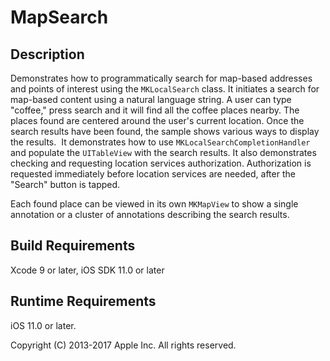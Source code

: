 # MapSearch

## Description

Demonstrates how to programmatically search for map-based addresses and points of interest using the `MKLocalSearch` class.  It initiates a search for map-based content using a natural language string.  A user can type "coffee," press search and it will find all the coffee places nearby.  The places found are centered around the user's current location. Once the search results have been found, the sample shows various ways to display the results.  It demonstrates how to use `MKLocalSearchCompletionHandler` and populate the `UITableView` with the search results.  It also demonstrates checking and requesting location services authorization. Authorization is requested immediately before location services are needed, after the "Search" button is tapped.

Each found place can be viewed in its own `MKMapView` to show a single annotation or a cluster of annotations describing the search results.

## Build Requirements

Xcode 9 or later, iOS SDK 11.0 or later

## Runtime Requirements

iOS 11.0 or later.

Copyright (C) 2013-2017 Apple Inc. All rights reserved.
